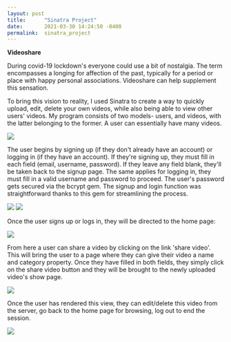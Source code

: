 ```yaml
---
layout: post
title:      "Sinatra Project"
date:       2021-03-30 14:24:50 -0400
permalink:  sinatra_project
---
```



**Videoshare**

During covid-19 lockdown's everyone could use a bit of nostalgia. The term encompasses a longing for affection of the past, typically for a period or place with happy personal associations. Videoshare can help supplement this sensation. 

To bring this vision to reality, I used Sinatra to create a way to quickly upload, edit, delete your own videos, while also being able to view other users' videos. My program consists of two models- users, and videos, with the latter belonging to the former. A user can essentially have many videos.

![](https://imgur.com/2XTY3ss)

The user begins by signing up (if they don't already have an account) or logging in (if they have an account). If they're signing up, they must fill in each field (email, username, password). If they leave any field blank, they'll be taken back to the signup page. The same applies for logging in, they must fill in a valid username and password to proceed. The user's password gets secured via the bcrypt gem. The signup and login function was straightforward thanks to this gem for streamlining the process.

![](https://imgur.com/7ItyN0Z)
![](https://imgur.com/3Qk6t0l)

Once the user signs up or logs in, they will be directed to the home page:

![](https://imgur.com/orl3SEn)

From here a user can share a video by clicking on the link 'share video'. This will bring the user to a page where they can give their video a name and category property. Once they have filled in both fields, they simply click on the share video button and they will be brought to the newly uploaded video's show page.

![](https://imgur.com/SsO8gfy)

Once the user has rendered this view, they can edit/delete this video from the server, go back to the home page for browsing, log out to end the session.

![](https://imgur.com/p9WN4rd)
